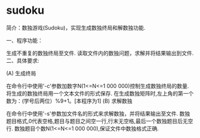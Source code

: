 # sudoku
简介：数独游戏(Sudoku)，实现生成数独终局和解数独功能.

一、程序功能：

生成不重复的数独终局至文件.
读取文件内的数独问题，求解并将结果输出到文件.
二、具体要求:

(A) 生成终局

在命令行中使用'-c'参数加数字N(1<=N<=1 000 000)控制生成数独终局的数量.
将生成的数独终局用一个文本文件的形式保存.
在生成数独矩阵时,左上角的第一个数为：(学号后两位）%9+1。[本程序为1]
(B) 求解数独

在命令行中使用'-s'参数加文件名的形式来求解数独，并将结果输出至文件.
数独题目格式,0代表空格,题目与题目之间空一行,行末无空格,最后一个数独题目后无空行.
数独题目个数N(1<=N<=1 000 000),保证文件中数独格式正确.
